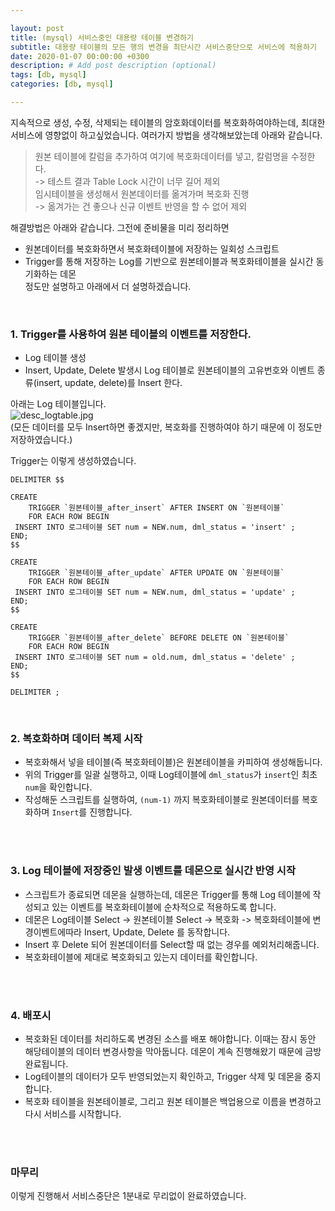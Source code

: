```yaml
---

layout: post
title: (mysql) 서비스중인 대용량 테이블 변경하기
subtitle: 대용량 테이블의 모든 행의 변경을 최단시간 서비스중단으로 서비스에 적용하기
date: 2020-01-07 00:00:00 +0300
description: # Add post description (optional)
tags: [db, mysql]
categories: [db, mysql]

---
```


지속적으로 생성, 수정, 삭제되는 테이블의 암호화데이터를 복호화하여야하는데, 최대한 서비스에 영향없이 하고싶었습니다. 여러가지 방법을 생각해보았는데 아래와 같습니다.  

> 원본 테이블에 칼럼을 추가하여 여기에 복호화데이터를 넣고, 칼럼명을 수정한다.  
>  -> 테스트 결과 Table Lock 시간이 너무 길어 제외  
> 임시테이블을 생성해서 원본데이터를 옮겨가며 복호화 진행  
>  -> 옮겨가는 건 좋으나 신규 이벤트 반영을 할 수 없어 제외  
  
해결방법은 아래와 같습니다. 그전에 준비물을 미리 정리하면  
 - 원본데이터를 복호화하면서 복호화테이블에 저장하는 일회성 스크립트  
 - Trigger를 통해 저장하는 Log를 기반으로 원본테이블과 복호화테이블을 실시간 동기화하는 데몬  
정도만 설명하고 아래에서 더 설명하겠습니다.  
  
<br>

### 1. Trigger를 사용하여 원본 테이블의 이벤트를 저장한다.  
  
- Log 테이블 생성  
- Insert, Update, Delete 발생시 Log 테이블로 원본테이블의 고유번호와 이벤트 종류(insert, update, delete)를 Insert 한다.  

아래는 Log 테이블입니다.  
![desc_logtable.jpg](https://papion93.github.io/img/desc_logtable.jpg)  
(모든 데이터를 모두 Insert하면 좋겠지만, 복호화를 진행하여야 하기 때문에 이 정도만 저장하였습니다.)  

Trigger는 이렇게 생성하였습니다.  
```
DELIMITER $$

CREATE
    TRIGGER `원본테이블_after_insert` AFTER INSERT ON `원본테이블`
    FOR EACH ROW BEGIN
 INSERT INTO 로그테이블 SET num = NEW.num, dml_status = 'insert' ;
END;
$$

CREATE
    TRIGGER `원본테이블_after_update` AFTER UPDATE ON `원본테이블`
    FOR EACH ROW BEGIN
 INSERT INTO 로그테이블 SET num = NEW.num, dml_status = 'update' ;
END;
$$

CREATE
    TRIGGER `원본테이블_after_delete` BEFORE DELETE ON `원본테이블`
    FOR EACH ROW BEGIN
 INSERT INTO 로그테이블 SET num = old.num, dml_status = 'delete' ;
END;
$$

DELIMITER ;
```
<br>

### 2. 복호화하며 데이터 복제 시작

- 복호화해서 넣을 테이블(즉 복호화테이블)은 원본테이블을 카피하여 생성해둡니다.  
- 위의 Trigger를 일괄 실행하고, 이때 Log테이블에 `dml_status`가 `insert`인 최초 `num`을 확인합니다.  
- 작성해둔 스크립트를 실행하여, `(num-1)` 까지 복호화테이블로 원본데이터를 복호화하며 `Insert`를 진행합니다.  
<br>
<br>

### 3. Log 테이블에 저장중인 발생 이벤트를 데몬으로 실시간 반영 시작

- 스크립트가 종료되면 데몬을 실행하는데, 데몬은 Trigger를 통해 Log 테이블에 작성되고 있는 이벤트를 복호화테이블에 순차적으로 적용하도록 합니다.
- 데몬은 Log테이블 Select -> 원본테이블 Select -> 복호화 -> 복호화테이블에 변경이벤트에따라 Insert, Update, Delete 를 동작합니다.
- Insert 후 Delete 되어 원본데이터를 Select할 때 없는 경우를 예외처리해줍니다.
- 복호화테이블에 제대로 복호화되고 있는지 데이터를 확인합니다.  
<br>
<br>

### 4. 배포시

- 복호화된 데이터를 처리하도록 변경된 소스를 배포 해야합니다. 이때는 잠시 동안 해당테이블의 데이터 변경사항을 막아둡니다. 데몬이 계속 진행해왔기 때문에 금방 완료됩니다.
- Log테이블의 데이터가 모두 반영되었는지 확인하고, Trigger 삭제 및 데몬을 중지합니다.
- 복호화 테이블을 원본테이블로, 그리고 원본 테이블은 백업용으로 이름을 변경하고 다시 서비스를 시작합니다.  
<br>
<br>

### 마무리
이렇게 진행해서 서비스중단은 1분내로 무리없이 완료하였습니다.